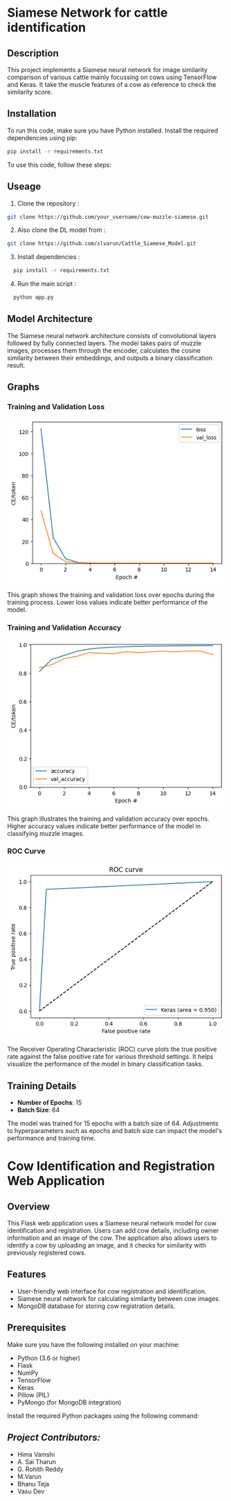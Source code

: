 
# Siamese Network for cattle identification

## Description
This project implements a Siamese neural network for image similarity comparison of various cattle mainly focussing on cows using TensorFlow and Keras.
It take the muscle features of a cow as reference to check the similarity score.

## Installation
To run this code, make sure you have Python installed. Install the required dependencies using pip:

```bash
pip install -r requirements.txt
```
To use this code, follow these steps:


## Useage
1) Clone the repository :
  ```bash
  git clone https://github.com/your_username/cow-muzzle-siamese.git
```
2) Also clone the DL model from :
```bash
git clone https://github.com/slvarun/Cattle_Siamese_Model.git
```
3) Install dependencies :
```bash
  pip install -r requirements.txt
```
4) Run the main script :
```bash
  python app.py
```
## Model Architecture
The Siamese neural network architecture consists of convolutional layers followed by fully connected layers. The model takes pairs of muzzle images, processes them through the encoder, calculates the cosine similarity between their embeddings, and outputs a binary classification result.

## Graphs

### Training and Validation Loss

![Training and Validation Loss](images/Loss.png)

This graph shows the training and validation loss over epochs during the training process. Lower loss values indicate better performance of the model.

### Training and Validation Accuracy

![Training and Validation Accuracy](images/accuracy.png)

This graph illustrates the training and validation accuracy over epochs. Higher accuracy values indicate better performance of the model in classifying muzzle images.

### ROC Curve

![ROC Curve](images/roc_curve.png)

The Receiver Operating Characteristic (ROC) curve plots the true positive rate against the false positive rate for various threshold settings. It helps visualize the performance of the model in binary classification tasks.

## Training Details

- **Number of Epochs**: 15
- **Batch Size**: 64

The model was trained for 15 epochs with a batch size of 64. Adjustments to hyperparameters such as epochs and batch size can impact the model's performance and training time.


# Cow Identification and Registration Web Application

## Overview

This Flask web application uses a Siamese neural network model for cow identification and registration. Users can add cow details, including owner information and an image of the cow. The application also allows users to identify a cow by uploading an image, and it checks for similarity with previously registered cows.

## Features

- User-friendly web interface for cow registration and identification.
- Siamese neural network for calculating similarity between cow images.
- MongoDB database for storing cow registration details.

## Prerequisites

Make sure you have the following installed on your machine:

- Python (3.6 or higher)
- Flask
- NumPy
- TensorFlow
- Keras
- Pillow (PIL)
- PyMongo (for MongoDB integration)

Install the required Python packages using the following command:

## *Project Contributors:*
- Hima Vamshi
- A. Sai Tharun
- G. Rohith Reddy
- M.Varun
- Bhanu Teja
- Vasu Dev

